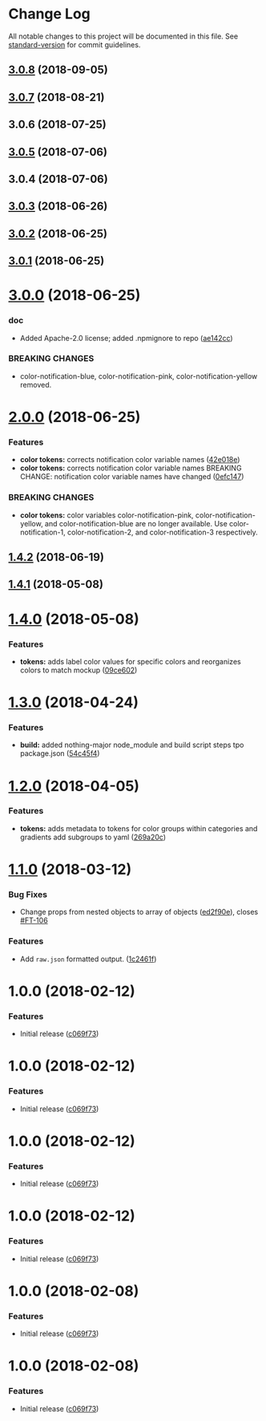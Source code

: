 # Change Log

All notable changes to this project will be documented in this file. See [standard-version](https://github.com/conventional-changelog/standard-version) for commit guidelines.

<a name="3.0.8"></a>
## [3.0.8](https://github.com/bloombergbna/fishtank-colors/compare/v3.0.7...v3.0.8) (2018-09-05)



<a name="3.0.7"></a>
## [3.0.7](https://github.com/bloombergbna/fishtank-colors/compare/v3.0.6...v3.0.7) (2018-08-21)



<a name="3.0.6"></a>
## 3.0.6 (2018-07-25)



<a name="3.0.5"></a>
## [3.0.5](https://github.com/bloombergbna/fishtank-colors/compare/v3.0.4...v3.0.5) (2018-07-06)



<a name="3.0.4"></a>
## 3.0.4 (2018-07-06)



<a name="3.0.3"></a>
## [3.0.3](https://stash.bna.com/scm/fish/fishtank-colors/compare/v3.0.2...v3.0.3) (2018-06-26)



<a name="3.0.2"></a>
## [3.0.2](https://stash.bna.com/scm/fish/fishtank-colors/compare/v3.0.1...v3.0.2) (2018-06-25)



<a name="3.0.1"></a>
## [3.0.1](https://stash.bna.com/scm/fish/fishtank-colors/compare/v3.0.0...v3.0.1) (2018-06-25)



<a name="3.0.0"></a>
# [3.0.0](https://stash.bna.com/scm/fish/fishtank-colors/compare/v2.0.0...v3.0.0) (2018-06-25)


### doc

* Added Apache-2.0 license; added .npmignore to repo ([ae142cc](https://stash.bna.com/scm/fish/fishtank-colors/commits/ae142cc))


### BREAKING CHANGES

* color-notification-blue, color-notification-pink, color-notification-yellow removed.



<a name="2.0.0"></a>
# [2.0.0](https://stash.bna.com/scm/fish/fishtank-colors/compare/v1.4.2...v2.0.0) (2018-06-25)


### Features

* **color tokens:** corrects notification color variable names ([42e018e](https://stash.bna.com/scm/fish/fishtank-colors/commits/42e018e))
* **color tokens:** corrects notification color variable names BREAKING CHANGE: notification color variable names have changed ([0efc147](https://stash.bna.com/scm/fish/fishtank-colors/commits/0efc147))


### BREAKING CHANGES

* **color tokens:** color variables color-notification-pink, color-notification-yellow, and color-notification-blue are no longer available. Use color-notification-1, color-notification-2, and color-notification-3 respectively.



<a name="1.4.2"></a>
## [1.4.2](https://stash.bna.com/scm/fish/fishtank-colors/compare/v1.4.1...v1.4.2) (2018-06-19)



<a name="1.4.1"></a>
## [1.4.1](https://stash.bna.com/scm/fish/fishtank-colors/compare/v1.4.0...v1.4.1) (2018-05-08)



<a name="1.4.0"></a>
# [1.4.0](https://stash.bna.com/scm/fish/fishtank-colors/compare/v1.3.0...v1.4.0) (2018-05-08)


### Features

* **tokens:** adds label color values for specific colors and reorganizes colors to match mockup ([09ce602](https://stash.bna.com/scm/fish/fishtank-colors/commits/09ce602))



<a name="1.3.0"></a>
# [1.3.0](https://stash.bna.com/scm/fish/fishtank-colors/compare/v1.2.0...v1.3.0) (2018-04-24)


### Features

* **build:** added nothing-major node_module and build script steps tpo package.json ([54c45f4](https://stash.bna.com/scm/fish/fishtank-colors/commits/54c45f4))



<a name="1.2.0"></a>
# [1.2.0](https://stash.bna.com/scm/fish/fishtank-colors/compare/v1.1.0...v1.2.0) (2018-04-05)


### Features

* **tokens:** adds metadata to tokens for color groups within categories and gradients add subgroups to yaml ([269a20c](https://stash.bna.com/scm/fish/fishtank-colors/commits/269a20c))



<a name="1.1.0"></a>
# [1.1.0](https://stash.bna.com/scm/fish/fishtank-colors/compare/v1.0.0...v1.1.0) (2018-03-12)


### Bug Fixes

* Change props from nested objects to array of objects ([ed2f90e](https://stash.bna.com/scm/fish/fishtank-colors/commits/ed2f90e)), closes [#FT-106](https://stash.bna.com/scm/fish/fishtank-colors/issues/FT-106)


### Features

* Add `raw.json` formatted output. ([1c2461f](https://stash.bna.com/scm/fish/fishtank-colors/commits/1c2461f))



<a name="1.0.0"></a>
# 1.0.0 (2018-02-12)


### Features

* Initial release ([c069f73](https://stash.bna.com/scm/fish/commit/c069f73))

<a name="1.0.0"></a>
# 1.0.0 (2018-02-12)


### Features

* Initial release ([c069f73](https://stash.bna.com/scm/fish/commit/c069f73))

<a name="1.0.0"></a>
# 1.0.0 (2018-02-12)


### Features

* Initial release ([c069f73](https://stash.bna.com/scm/fish/commit/c069f73))

<a name="1.0.0"></a>
# 1.0.0 (2018-02-12)


### Features

* Initial release ([c069f73](https://stash.bna.com/scm/fish/commit/c069f73))

<a name="1.0.0"></a>
# 1.0.0 (2018-02-08)


### Features

* Initial release ([c069f73](https://stash.bna.com/scm/fish/commit/c069f73))

<a name="1.0.0"></a>
# 1.0.0 (2018-02-08)


### Features

* Initial release ([c069f73](https://stash.bna.com/scm/fish/commit/c069f73))
